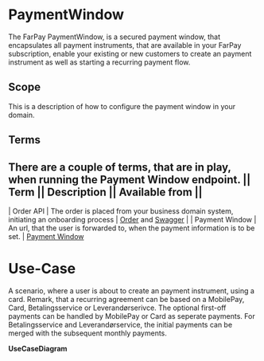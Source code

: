 # PaymentWindow
The FarPay PaymentWindow, is a secured payment window, that encapsulates all payment instruments, that are available in your FarPay subscription, enable your existing or new customers to create an payment instrument as well as starting a recurring payment flow.

## Scope
This is a description of how to configure the payment window in your domain.

## Terms
There are a couple of terms, that are in play, when running the Payment Window endpoint.
|| Term     || Description ||  Available from ||
-------------------------------------------------
| Order API | The order is placed from your business domain system, initiating an onboarding process | [Order](https://github.com/FarPay/ApiDoc/blob/master/Orders.md) and [Swagger](https://api.farpay.io/swagger/ui/index#/Orders) |
| Payment Window | An url, that the user is forwarded to, when the payment information is to be set. | [Payment Window](https://app.farpay.io/paymentWindow)

# Use-Case
A scenario, where a user is about to create an payment instrument, using a card. Remark, that a recurring agreement can be based on a MobilePay, Card, Betalingsservice or Leverandørserivce. The optional first-off payments can be handled by MobilePay or Card as seperate payments. For Betalingsservice and Leverandørservice, the initial payments can be merged with the subsequent monthly payments.

**UseCaseDiagram**



